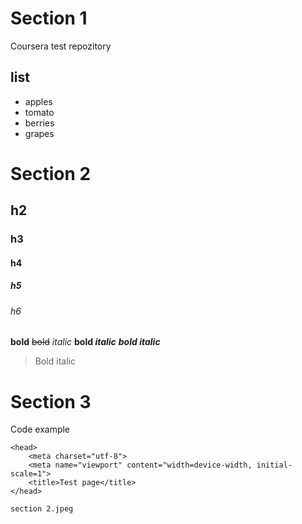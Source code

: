 # Section 1
Coursera test repozitory

## list
- apples
- tomato
- berries
- grapes

# Section 2
## h2
### h3
#### h4 
##### h5
###### h6

**bold** 
~~bold~~
*italic*
**bold _italic_**
***bold italic***
> Bold italic


# Section 3
Code example
```
<head>
	<meta charset="utf-8">
	<meta name="viewport" content="width=device-width, initial-scale=1">
	<title>Test page</title>
</head>
```

```
section 2.jpeg
```